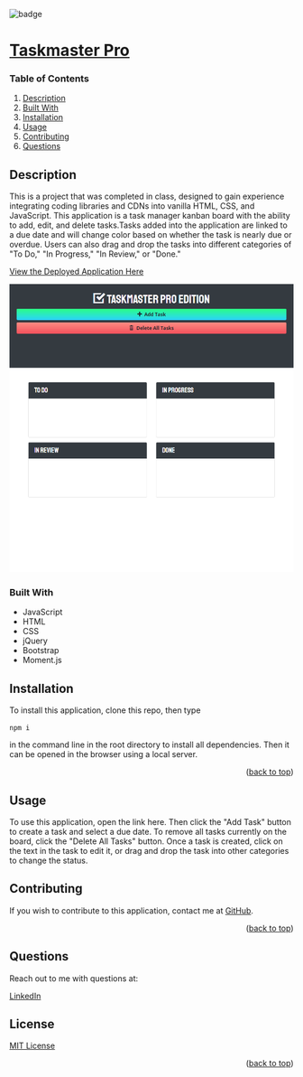 
<div id="top"></div>

![badge](https://img.shields.io/badge/license-MIT-brightgreen)

# [Taskmaster Pro](https://github.com/apatheticjedi/taskmaster-pro)

### Table of Contents

1. [Description](#description)
2. [Built With](#built-with)
3. [Installation](#installation)
4. [Usage](#usage)
5. [Contributing](#contributing)
6. [Questions](#questions)

## Description

This is a project that was completed in class, designed to gain experience integrating coding libraries and CDNs into vanilla HTML, CSS, and JavaScript. This application is a task manager kanban board with the ability to add, edit, and delete tasks.Tasks added into the application are linked to a due date and will change color based on whether the task is nearly due or overdue. Users can also drag and drop the tasks into different categories of "To Do," "In Progress," "In Review," or "Done." 

[View the Deployed Application Here](https://apatheticjedi.github.io/taskmaster-pro/)

![Taskmaster Pro Screenshot](/assets/images/screencapture-apatheticjedi-github-io-taskmaster-pro-2023-02-08-13_44_40.png)

### Built With


* JavaScript
* HTML
* CSS
* jQuery
* Bootstrap 
* Moment.js

## Installation

To install this application, clone this repo, then type 
~~~
npm i
~~~ 
in the command line in the root directory to install all dependencies. Then it can be opened in the browser using a local server.

<p align="right">(<a href="#top">back to top</a>)</p>

## Usage

To use this application, open the link here. Then click the "Add Task" button to create a task and select a due date. To remove all tasks currently on the board, click the "Delete All Tasks" button. Once a task is created, click on the text in the task to edit it, or drag and drop the task into other categories to change the status.

## Contributing

If you wish to contribute to this application, contact me at [GitHub](https://github.com/apatheticjedi).

<p align="right">(<a href="#top">back to top</a>)</p>



## Questions

Reach out to me with questions at:

[LinkedIn](https://www.linkedin.com/in/davidlundt/)


## License

[MIT License](https://spdx.org/licenses/MIT.html)


<p align="right">(<a href="#top">back to top</a>)</p>
